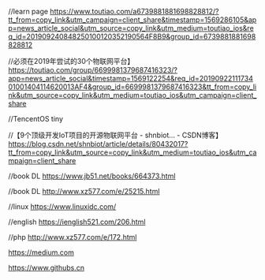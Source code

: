 //learn page
https://www.toutiao.com/a6739881881698828812/?tt_from=copy_link&utm_campaign=client_share&timestamp=1569286105&app=news_article_social&utm_source=copy_link&utm_medium=toutiao_ios&req_id=201909240848250100120352190564F8B9&group_id=6739881881698828812


//必须在2019年尝试的30个物联网平台】https://toutiao.com/group/6699981379687416323/?app=news_article_social&timestamp=1569122254&req_id=2019092211173401001404114620013AF4&group_id=6699981379687416323&tt_from=copy_link&utm_source=copy_link&utm_medium=toutiao_ios&utm_campaign=client_share

//TencentOS tiny 


//【9个顶级开发IoT项目的开源物联网平台 - shnbiot... - CSDN博客】https://blog.csdn.net/shnbiot/article/details/80432017?tt_from=copy_link&utm_source=copy_link&utm_medium=toutiao_ios&utm_campaign=client_share

//book DL
https://www.jb51.net/books/664373.html

//book DL
http://www.xz577.com/e/25215.html

//linux
https://www.linuxidc.com/

//english
https://ienglish521.com/206.html

//php
http://www.xz577.com/e/172.html

https://medium.com


https://www.githubs.cn


